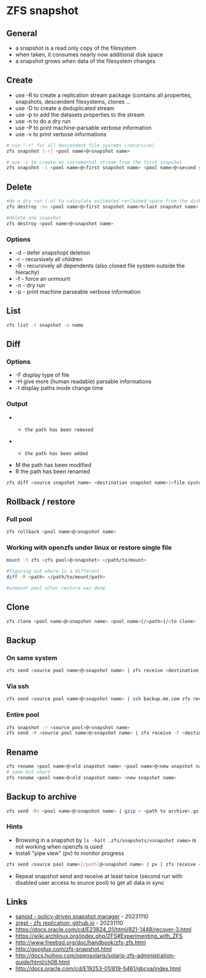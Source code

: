 # ZFS snapshot

## General

* a snapshot is a read only copy of the filesystem
* when taken, it consumes nearly now additional disk space
* a snapshot grows when data of the filesystem changes

## Create

* use -R to create a replication stream package (contains all properties, snapshots, descendent filesystems, clones ...
* use -D to create a deduplicated stream
* use -p to add the datasets properties to the stream
* use -n to do a dry run
* use -P to print machine-parsable verbose information
* use -v to print verbose informations

```bash
# use "-r" for all descendent file systems (recursive)
zfs snapshot [-r] <pool name>@<snapshot name>

# use -i to create an incremental stream from the first snapshot
zfs snapshot -i <pool name>@<first snapshot name> <pool name>@<second snapshot name>
```

## Delete

```bash
#do a dry run (-n) to calculate estimated reclaimed space from the disk
zfs destroy -nv <pool name>@<first snapshot name>%<last snapshot name>

#delete one snapshot
zfs destroy <pool name>@<snapshot name>
```

### Options

* -d    -   defer snapshopt deletion
* -r    -   recursively all children
* -R    -   recursively all dependents (also cloned file system outside the hierachy)
* -f    -   force an unmount 
* -n    -   dry run
* -p    -   print machine parseable verbose information

## List

```bash
zfs list -t snapshot -o name
```

## Diff

### Options

* -F    display type of file
* -H    give more (human readable) parsable informations
* -t    display paths inode change time

### Output

* -     the path has been removed
* +     the path has been added
* M     the path has been modified
* R     the path has been renamed

```bash
zfs diff <source snapshot name> <destination snapshot name>|<file system>
```

## Rollback / restore

### Full pool

```bash
zfs rollback <pool name>@<snapshot name>
```

### Working with openzfs under linux or restore single file

```bash
mount -t zfs <zfs pool>@<snapshot> </path/to/mount>

#figuring out where is a different
diff -R <path> </path/to/mount/path>

#unmount pool after restore was done
```

## Clone

```bash
zfs clone <pool name>@<snapshot name> <pool name>[/<path>]/<to clone>
```

## Backup

### On same system

```bash
zfs send <source pool name>@<snapshot name> | zfs receive <destination pool name>
```

### Via ssh

```bash
zfs send <source pool name>@<snapshot name> | ssh backup.me.com zfs recv <destination pool name>[/path]
```

### Entire pool

```bash
zfs snapshot -r <source pool>@<snapshot name>
zfs send -R <source pool name>@<snapshot name> | zfs receive -F <destination pool name>
```

## Rename

```bash
zfs rename <pool name>@<old snapshot name> <pool name>@<new snapshot name>
# same but short
zfs rename <pool name>@<old snapshot name> <new snapshot name>
```

## Backup to archive

```bash
zfs send -Rv <pool name>@<snapshot name> | gzip > <path to archive>.gz
```

### Hints

* Browsing in a snapshot by `ls -halt .zfs/snapshots/<snapshot name>` is not working when openzfs is used
* Install "pipe view" (pv) to monitor progress

```bash
zfs send <source pool name>[/path]@<snapshot name> | pv | zfs receive <destination pool name[/path]>
```

* Repeat snapshot send and receive at least twice (second run with disabled user access to source pool) to get all data in sync

## Links

* [sanoid - policy-driven snapshot manager](https://github.com/jimsalterjrs/sanoid) - 20231110
* [zrepl - zfs replication: github.io](https://zrepl.github.io/) - 20231110
* https://docs.oracle.com/cd/E23824_01/html/821-1448/recover-3.html
* https://wiki.archlinux.org/index.php/ZFS#Experimenting_with_ZFS
* http://www.freebsd.org/doc/handbook/zfs-zfs.html
* http://googlux.com/zfs-snapshot.html
* http://docs.huihoo.com/opensolaris/solaris-zfs-administration-guide/html/ch06.html
* http://docs.oracle.com/cd/E19253-01/819-5461/gbcya/index.html
